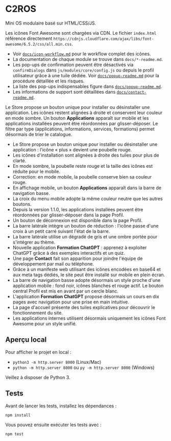 # C2ROS

Mini OS modulaire basé sur HTML/CSS/JS.

Les icônes Font Awesome sont chargées via CDN. Le fichier `index.html` référence directement `https://cdnjs.cloudflare.com/ajax/libs/font-awesome/6.5.2/css/all.min.css`.

- Voir [`docs/icon-workflow.md`](docs/icon-workflow.md) pour le workflow complet des icônes.
- La documentation de chaque module se trouve dans `docs/*-readme.md`.
- Les pop-ups de confirmation peuvent être désactivés via `confirmDialogs` dans `js/modules/core/config.js` ou depuis le profil utilisateur grâce à une tuile dédiée. Voir [`docs/popup-readme.md`](docs/popup-readme.md) pour la procédure détaillée et les risques.
- La liste des pop-ups indispensables figure dans [`docs/popup-readme.md`](docs/popup-readme.md).
- Les informations de support sont détaillées dans [`docs/contact-readme.md`](docs/contact-readme.md).

Le Store propose un bouton unique pour installer ou désinstaller une application. Les icônes restent alignées à droite et conservent leur couleur en mode sombre. Un bouton **Applications** apparaît sur mobile et les applications installées peuvent être réordonnées par glisser-déposer. Le filtre par type (applications, informations, services, formations) permet désormais de trier le catalogue.

- Le Store propose un bouton unique pour installer ou désinstaller une application : l'icône « plus » devient une poubelle rouge.
- Les icônes d'installation sont alignées à droite des tuiles pour plus de clarté.
- En mode sombre, la poubelle reste rouge et la taille des icônes est réduite pour le mobile.
- Correction: en mode mobile, la poubelle conserve bien sa couleur rouge.
- En affichage mobile, un bouton **Applications** apparaît dans la barre de navigation basse.
- La croix du menu mobile adopte la même couleur neutre que les autres boutons.
- Depuis la version 1.1.0, les applications installées peuvent être réordonnées par glisser-déposer dans la page Profil.
- Un bouton de déconnexion est disponible dans la page Profil.
- La barre latérale intègre un bouton de réduction : l'icône passe d'une croix à un petit carré suivant l'état de la barre.
- La barre latérale utilise un dégradé de gris et une ombre portée pour s'intégrer au thème.
- Nouvelle application **Formation ChatGPT** : apprenez à exploiter ChatGPT grâce à des exemples interactifs et un quiz.
- Une page **Contact** fait son apparition pour joindre l'équipe de développement par mail ou téléphone.
- Grâce à un manifeste web utilisant des icônes encodées en base64 et aux meta tags dédiés, le site peut être installé sur mobile en plein écran.
- La barre de navigation basse adopte désormais un style proche d'une application mobile : fond noir, icônes blanches et rouge actif. Le bouton central Profil est mis en avant par un cercle blanc.
- L'application **Formation ChatGPT** propose désormais un cours en dix pages avec navigation pour une prise en main intuitive.
- La page d'accueil présente des tuiles explicatives pour découvrir le fonctionnement du site.
- Les applications internes utilisent désormais uniquement les icônes Font Awesome pour un style unifié.

## Aperçu local

Pour afficher le projet en local :

- `python3 -m http.server 8000` (Linux/Mac)
- `python -m http.server 8000` ou `py -m http.server 8000` (Windows)

Veillez à disposer de Python 3.

## Tests

Avant de lancer les tests, installez les dépendances :

```bash
npm install
```

Vous pouvez ensuite exécuter les tests avec :

```bash
npm test
```
